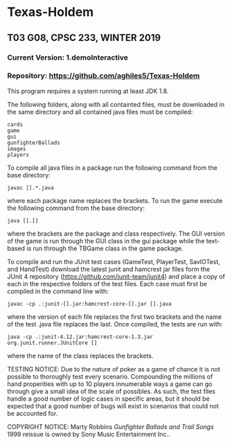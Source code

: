 # Texas-Holdem
## T03 G08, CPSC 233, WINTER 2019
### Current Version: 1.demoInteractive
### Repository: https://github.com/aghiles5/Texas-Holdem

This program requires a system running at least JDK 1.8.

The following folders, along with all containted files, must be downloaded in the same directory and all contained java files must be compiled:
```
cards
game
gui
gunfighterBallads
images
players
```
To compile all java files in a package run the following command from the base directory:
```
javac [].*.java
```
where each package name replaces the brackets.
To run the game execute the following command from the base directory:
```
java [].[]
```
where the brackets are the package and class respectively. The GUI version of the game is run through the GUI class in the gui package while the text-based is run through the TBGame class in the game package.

To compile and run the JUnit test cases (GameTest, PlayerTest, SavIOTest, and HandTest) download the latest junit and hamcrest jar files form the JUnit 4 repository (https://github.com/junit-team/junit4) and place a copy of each in the respective folders of the test files. Each case must first be compiled in the command line with:
```
javac -cp .:junit-[].jar:hamcrest-core-[].jar [].java
```
where the version of each file replaces the first two brackets and the name of the test .java file replaces the last. Once compiled, the tests are run with:
```
java -cp .:junit-4.12.jar:hamcrest-core-1.3.jar org.junit.runner.JUnitCore []
```
where the name of the class replaces the brackets.

TESTING NOTICE: Due to the nature of poker as a game of chance it is not possible to thoroughly test every scenario. Compounding the millions of hand properities with up to 10 players innumerable ways a game can go through give a small idea of the scale of possibles. As such, the test files handle a good number of logic cases in specific areas, but it should be expected that a good number of bugs will exist in scenarios that could not be accounted for.

COPYRIGHT NOTICE: Marty Robbins *Gunfighter Ballads and Trail Songs* 1999 reissue is owned by Sony Music Entertainment Inc..
